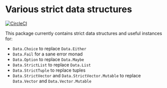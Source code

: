 # Various strict data structures

[![CircleCI](https://circleci.com/gh/factisresearch/strict-data.svg?style=svg)](https://circleci.com/gh/factisresearch/strict-data)

This package currently contains strict data structures and useful instances for:

* `Data.Choice` to replace `Data.Either`
* `Data.Fail` for a sane error monad
* `Data.Option` to replace `Data.Maybe`
* `Data.StrictList` to replace `Data.List`
* `Data.StrictTuple` to replace tuples
* `Data.StrictVector` and `Data.StrictVector.Mutable` to replace `Data.Vector`
  and `Data.Vector.Mutable`
